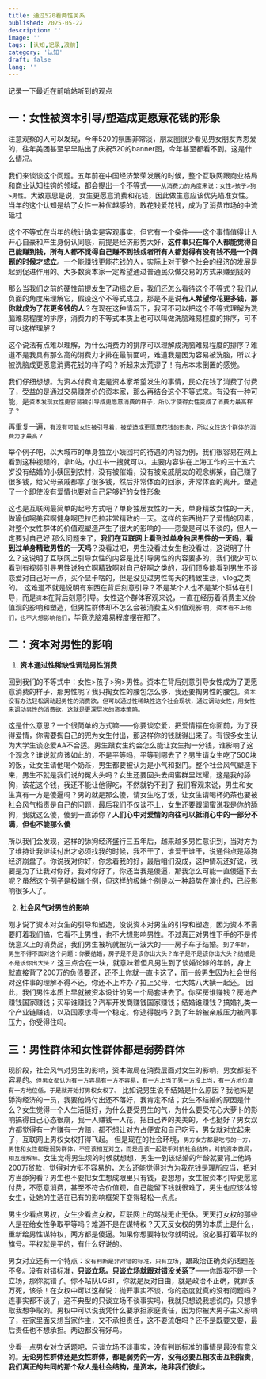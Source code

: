 ```yaml
---
title: 通过520看两性关系
published: 2025-05-22
description: ''
image: ''
tags: [认知,记录,浪前]
category: '认知'
draft: false 
lang: ''
---
```


记录一下最近在前哨站听到的观点

## 一：女性被资本引导/塑造成更愿意花钱的形象

注意观察的人可以发现，今年520的氛围非常淡，朋友圈很少看见男女朋友秀恩爱的，往年美团甚至早早贴出了庆祝520的banner图，今年甚至都看不到。这是什么情况。

我们来谈谈这个问题。五年前在中国经济繁荣发展的时候，整个互联网跟商业格局和商业认知挂钩的领域，都会提出一个不等式——`从消费力的角度来说：女性>孩子>狗>男性`。大致意思是说，女生更愿意消费和花钱，因此做生意应该优先瞄准女性。当年的这个认知是给了女性一种优越感的，敢花钱爱花钱，成为了消费市场的中流砥柱

这个不等式在当年的统计确实是客观事实，但它有一个条件——这个事情值得让人开心自豪和产生身份认同感，前提是经济形势大好，**这件事只在每个人都能觉得自己能赚到钱，所有人都不觉得自己赚不到钱或者所有人都觉得有没有钱不是一个问题的时候才成立**。一个能赚钱更能花钱的人，实际上对于整个社会的经济的发展是起到促进作用的。大多数资本家一定希望通过普通民众做交易的方式来赚到钱的

那么当我们之前的硬性前提发生了动摇之后，我们还怎么看待这个不等式？我们从负面的角度来理解它，假设这个不等式成立，那是不是说**有人希望你花更多钱，那你就成为了花更多钱的人**？在现在这种情况下，我可不可以把这个不等式理解为洗脑难易程度的排序，消费力的不等式本质上也可以叫做洗脑难易程度的排序，可不可以这样理解？

这个说法有点难以理解，为什么消费力的排序可以理解成洗脑难易程度的排序？难道不是我具有那么高的消费力才排在最前面吗，难道我是因为容易被洗脑，所以才被洗脑成更愿意消费花钱的样子吗？听起来太荒谬了！有点本末倒置的感觉。

我们仔细想想。为资本付费肯定是资本家希望发生的事情，民众花钱了消费了付费了，受益的是通过交易赚差价的资本家，那么再结合这个不等式来。有没有一种可能，是`资本发现女性更容易被引导成更愿意消费的样子，所以才使得女性变成了消费力最高样子？`

再重复一遍，`有没有可能女性被引导着，被塑造成更愿意花钱的形象，所以女性这个群体的消费力才最高？`

举个例子吧，以大城市的单身独立小姨回村的待遇的内容为例，我们很容易在网上看到这种视频的，拿b站，小红书一搜就可以。主要内容讲在上海工作的三十五六岁没有结婚的小姨回到农村，没有被催婚，没有被亲戚朋友的观念绑架，自己赚了很多钱，给父母亲戚都拿了很多钱，然后非常体面的回家，非常体面的离开。塑造了一个即使没有爱情也要对自己足够好的女性形象

这也是互联网最简单的起号方式吧？单身独居女性的一天，单身精致女性的一天，做瑜伽啊美容啊健身啊巴拉巴拉非常精致的一天。这样的东西抛开了爱情的因素，对整个女性群体的价值观塑造产生了很大的影响的——恋爱是可以不谈的，但人一定要对自己好
那么问题来了，**我们在互联网上看到过单身独居男性的一天吗，看到过单身精致男性的一天吗**？没看过吧，男生没看过女生也没看过，这说明了什么？这说明了互联网上引导女性的内容是比引导男性的内容要多的，我们很少可以看到有视频引导男性说独立啊精致啊对自己好啊之类的，我们顶多能看到男生不谈恋爱对自己好一点，买个显卡啥的，但是没见过男性每天的精致生活，vlog之类的。
这难道不就是说明有东西在背后刻意引导？不是某个人也不是某个群体在引导，而是`资本`在背后刻意引导。女性这个群体客观来说，一直在经历着消费主义价值观的影响和塑造，但男性群体却不怎么会被消费主义价值观影响，`资本看不上他们，也不大想影响他们`，毕竟洗脑难易程度摆在那了。

## 二：资本对男性的影响

1. **资本通过性稀缺性调动男性消费**

回到我们的不等式中：女性>孩子>狗>男性。资本在背后刻意引导女性成为了更愿意消费的样子，那男性呢？我只掏女性的腰包怎么够，我还要掏男性的腰包。`资本没有办法轻松调动起男性的消费欲，但可以通过性稀缺性这个社会现状，通过调动女性，用女性来调动男性的消费欲，这就是更深层次的资本策略。`

这是什么意思？一个很简单的方式嘛——你要谈恋爱，把爱情摆在你面前，为了获得爱情，你需要掏自己的兜为女生付出，那这样你的钱就得出来了。有很多女生认为大学生谈恋爱AA不合适。男生跟女生约会怎么能让女生掏一分钱，谁影响了这个观念？谁说就应该如此的，不是平等吗，平等到哪去了？男生请女生吃了500块的饭，让女生请他喝个奶茶，男生都要被认为是小气和抠门。整个社会风气塑造下来，男生不就是我们说的冤大头吗？女生还要回头去闺蜜群里炫耀，这是我的舔狗，该花这个钱，我还不能让他得吃，不然就钓不到了
我们客观来说，男生和女生真有一方是傻逼吗？男的就是那么傻，请女生吃了饭，让女生请喝杯奶茶也要被社会风气指责是自己的问题，最后我们不仅谈不上，女生还要跟闺蜜说我是你的舔狗，我就这么傻，傻到一直舔你？**人们心中对爱情的向往可以抵消心中的一部分不满，但也不能那么傻**

所以我们会发现，这样的舔狗经济盛行三五年后，越来越多男性意识到，当对方为了维持让我继续付出才必须找我的时候，我不干了，谁爱干谁干，说通俗点是舔狗经济崩盘了。你说我对你好，你念着我的好，最后咱们没成，这种情况还好说，我要是为了让我对你好，我对你好了，你还当我是傻逼，那我怎么可能一直傻逼下去呢？虽然这个例子是极端个例，但这样的极端个例是以一种趋势在演化的，已经影响很多人了。

2. **社会风气对男性的影响**

刚才说了资本对女生的引导和塑造，没说资本对男生的引导和塑造，因为资本不需要盯着我们搞，它看不上男性，也不大想影响男性。不过真正对男性下手的不是传统意义上的消费品，我们男生被坑就被坑一波大的——房子车子结婚。`到了年龄，男生不得不面对这个问题：你要结婚，房子是不是该你出大头？车子是不是该你出大头？结婚是不是该你出大头？`
这三点合在一块，就意味着但凡男生到了谈婚论嫁的年龄，身上就直接背了200万的负债要还，还不上你就一直卡这了，而一般男生因为社会世俗对这件事的理解不得不还，你还不上咋办？拉上父母，七大姑八大姨一起还。
因此，我们男性本质上早就被资本设计的另一个局套进去了。你买房谁赚钱？房地产赚钱国家赚钱；买车谁赚钱？汽车开发商赚钱国家赚钱；结婚谁赚钱？搞婚礼类一个产业链赚钱，以及国家求得一个稳定。你逃得脱吗？到了年龄被亲戚压力被同事压力，你受得住吗。

## 三：男性群体和女性群体都是弱势群体

现阶段，社会风气对男生的影响，资本做局在消费层面对女生的影响，男女都挺不容易的。`但男女都认为有一方容易有一方不容易，有一方上当了另一方没上当，有一方地位高有一方地位低，于是就开始打男权女权了。`
比如说男生说不结婚是什么原因？我他妈是舔狗经济的一员，我要他妈付出还不落好，我肯定不结；女生不结婚的原因是什么？女生觉得一个人生活挺好，为什么要受男生的气，为什么要受花心大萝卜的影响搞得自己心态很崩，我一人赚钱一人花，把自己养的美美的，不也挺好？男女双方都觉得有一方赚有一方赔，都不想让对方占便宜和自己吃亏，男女就对立起来了，互联网上男权女权打得飞起。
但是现在的社会环境，`男方女方都是吃亏的一方，男性和女性都是弱势群体，不应该相互对立，而是应该一起联手对抗社会结构，对抗资本做局，相互理解嘛。`女生觉得男生烦的时候就想想，男生一到该结婚的年龄就要背上他妈200万贷款，觉得对方挺不容易的，怎么还能觉得对方为我花钱是理所应当，把对方当舔狗看？男生也不要把女生想成眼里只有钱，要想想，女生被资本引导更愿意付费，不愿意消费，甚至不符合价值观，自己能留下钱就很难了，男生也应该体谅女生，让她的生活在已有的影响框架下变得轻松一点点。

男生少看点男权，女生少看点女权，互联网上的骂战无止无休。天天打女权的那些人是在给女性争取平等吗？难道不是在谋特权？天天反女权的男的本质上是什么，重新给男性谋特权，两方都是傻逼。如果你想要特权你就明说，没必要打着平权的旗号。平权就是平的，有什么好说的。

男女对立还有一个特点：`没有判断是非对错的标准，只有立场`，跟政治正确类的话题差不多。没有对错标准，**只谈立场。只谈立场就跟对错没关系了**——你跟我不是一个立场，那你就错了。你不站队LGBT，你就是反对自由，就是政治不正确，就罪该万死，该杀！在女权中可以这样说：抛开事实不谈，你的态度就真的没有问题吗？连事实都不谈了，这不典型的只谈立场不谈事实吗，我就只想说我想说的，只想争取我想争取的。男权中可以说我凭什么要承担家庭责任，因为你被大男子主义影响了，在家里面又想当家作主，又不承担责任，这不耍流氓吗？还不是既要又要，最后责任也不想承担。两边都没有好鸟。

少看一点男女对立话题吧，只谈立场不谈事实，没有判断标准的事情是最没有意义的。**无论男性群体还是女性群体，都是弱势的一方，没有必要互相攻击互相指责，我们真正的共同的那个敌人是社会结构，是资本，绝非我们彼此。**

